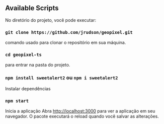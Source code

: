 ## Available Scripts
No diretório do projeto, você pode executar:

### `git clone https://github.com/jrudson/geopixel.git`
comando usado para clonar o repositório em sua máquina.

### `cd geopixel-ts`
para entrar na pasta do projeto.

### `npm install sweetalert2` ou `npm i sweetalert2`
Instalar dependências

### `npm start`
Inicia a aplicação
Abra [http://localhost:3000](http://localhost:3000) para ver a aplicação em seu navegador.
O pacote executará o reload quando você salvar as alterações.
